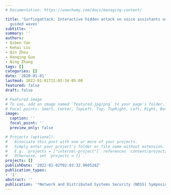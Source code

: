 ```yaml
---
# Documentation: https://wowchemy.com/docs/managing-content/

title: 'Surfingattack: Interactive hidden attack on voice assistants using ultrasonic
  guided waves'
subtitle: ''
summary: ''
authors:
- Qiben Yan
- Kehai Liu
- Qin Zhou
- Hanqing Guo
- Ning Zhang
tags: []
categories: []
date: '2020-01-01'
lastmod: 2022-01-01T21:03:34-05:00
featured: false
draft: false

# Featured image
# To use, add an image named `featured.jpg/png` to your page's folder.
# Focal points: Smart, Center, TopLeft, Top, TopRight, Left, Right, BottomLeft, Bottom, BottomRight.
image:
  caption: ''
  focal_point: ''
  preview_only: false

# Projects (optional).
#   Associate this post with one or more of your projects.
#   Simply enter your project's folder or file name without extension.
#   E.g. `projects = ["internal-project"]` references `content/project/deep-learning/index.md`.
#   Otherwise, set `projects = []`.
projects: []
publishDate: '2022-01-02T02:03:32.960528Z'
publication_types:
- '1'
abstract: ''
publication: '*Network and Distributed Systems Security (NDSS) Symposium*'
---
```

